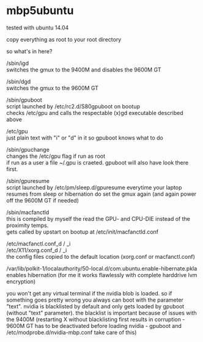 mbp5ubuntu
==========

tested with ubuntu 14.04

copy everything as root to your root directory

so what's in here?

/sbin/igd<br>
switches the gmux to the 9400M and disables the 9600M GT

/sbin/dgd<br>
switches the gmux to the 9600M GT

/sbin/gpuboot<br>
script launched by /etc/rc2.d/S80gpuboot on bootup<br>
checks /etc/gpu and calls the respectable (x)gd executable described above

/etc/gpu<br>
just plain text with "i" or "d" in it so gpuboot knows what to do

/sbin/gpuchange<br>
changes the /etc/gpu flag if run as root<br>
if run as a user a file ~/.gpu is craeted. gpuboot will also have look there first.

/sbin/gpuresume<br>
script launched by /etc/pm/sleep.d/gpuresume everytime your laptop resumes from sleep or hibernation do set the gmux again (and again power off the 9600M GT if needed)

/sbin/macfanctld<br>
this is compiled by myself the read the GPU- and CPU-DIE instead of the proximity temps.<br>
gets called by upstart on bootup at /etc/init/macfanctld.conf

/etc/macfanctl.conf_d / _i<br>
/etc/X11/xorg.conf_d / _i<br>
the config files copied to the default location (xorg.conf or macfanctl.conf)

/var/lib/polkit-1/localauthority/50-local.d/com.ubuntu.enable-hibernate.pkla<br>
enables hibernation (for me it works flawlessly with complete harddrive lvm encryption)


you won't get any virtual terminal if the nvidia blob is loaded. so if something goes pretty wrong you always can boot with the parameter "text". nvidia is blacklisted by default and only gets loaded by gpuboot (without "text" parameter). the blacklist is important because of issues with the 9400M (restarting X without blacklisting first results in corruption - 9600M GT has to be deactivated before loading nvidia - gpuboot and /etc/modprobe.d/nvidia-mbp.conf take care of this)
